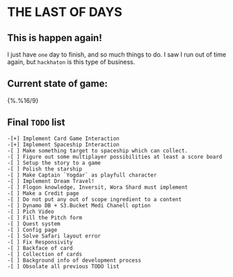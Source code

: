 # THE LAST OF DAYS

## This is happen again!
I just have `one` day to finish, and so much things to do.
I saw I run out of time again, but `hackhaton` is this type of business.

## Current state of game:
{%.%16/9}

## Final `TODO` list
```
-[+] Implement Card Game Interaction
-[+] Implement Spaceship Interaction
-[ ] Make something target to spaceship which can collect.
-[ ] Figure out some multiplayer possibilities at least a score board
-[ ] Setup the story to a game
-[ ] Polish the starship
-[ ] Make Captain `Yogdar` as playfull character
-[ ] Implement Dream Travel!
-[ ] Flogon knowledge, Inversit, Wora Shard must implement
-[ ] Make a Credit page
-[ ] Do not put any out of scope ingredient to a content
-[ ] Dynamo DB + S3.Bucket Medi Chanell option
-[ ] Pich Video
-[ ] Fill the Pitch form
-[ ] Quest system
-[ ] Config page
-[ ] Solve Safari layout error
-[ ] Fix Responsivity
-[ ] Backface of card
-[ ] Collection of cards
-[ ] Background info of development process
-[ ] Obsolate all previous TODO list
```
